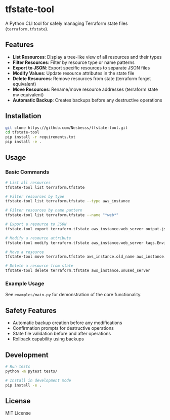 # tfstate-tool

A Python CLI tool for safely managing Terraform state files (`terraform.tfstate`).

## Features

- **List Resources**: Display a tree-like view of all resources and their types
- **Filter Resources**: Filter by resource type or name patterns
- **Export to JSON**: Export specific resources to separate JSON files
- **Modify Values**: Update resource attributes in the state file
- **Delete Resources**: Remove resources from state (terraform forget equivalent)
- **Move Resources**: Rename/move resource addresses (terraform state mv equivalent)
- **Automatic Backup**: Creates backups before any destructive operations

## Installation

```bash
git clone https://github.com/Nesbesss/tfstate-tool.git
cd tfstate-tool
pip install -r requirements.txt
pip install -e .
```

## Usage

### Basic Commands

```bash
# List all resources
tfstate-tool list terraform.tfstate

# Filter resources by type
tfstate-tool list terraform.tfstate --type aws_instance

# Filter resources by name pattern
tfstate-tool list terraform.tfstate --name "*web*"

# Export a resource to JSON
tfstate-tool export terraform.tfstate aws_instance.web_server output.json

# Modify a resource attribute
tfstate-tool modify terraform.tfstate aws_instance.web_server tags.Environment production

# Move a resource
tfstate-tool move terraform.tfstate aws_instance.old_name aws_instance.new_name

# Delete a resource from state
tfstate-tool delete terraform.tfstate aws_instance.unused_server
```

### Example Usage

See `examples/main.py` for demonstration of the core functionality.

## Safety Features

- Automatic backup creation before any modifications
- Confirmation prompts for destructive operations
- State file validation before and after operations
- Rollback capability using backups

## Development

```bash
# Run tests
python -m pytest tests/

# Install in development mode
pip install -e .
```

## License

MIT License